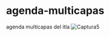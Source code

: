# agenda-multicapas
agenda multicapas del itla
![Captura5](https://user-images.githubusercontent.com/90713537/137411888-387fd973-0794-476e-8b61-fc13000cbc56.png)
